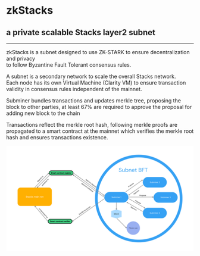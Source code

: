 # zkStacks
## a private scalable Stacks layer2 subnet
***

zkStacks is a subnet designed to use ZK-STARK to ensure decentralization and privacy<br>
to follow Byzantine Fault Tolerant consensus rules.

A subnet is a secondary network to scale the overall Stacks network.<br>
Each node has its own Virtual Machine (Clarity VM) to ensure transaction validity
in consensus rules independent of the mainnet.

Subminer bundles transactions and updates merkle tree, proposing the block to other parties,
at least 67% are required to approve the proposal for adding new block to the chain

Transactions reflect the merkle root hash, following merkle proofs are propagated to a smart contract at the mainnet
which verifies the merkle root hash and ensures transactions existence.

![zkStacks](assets/zkstacks.png)
